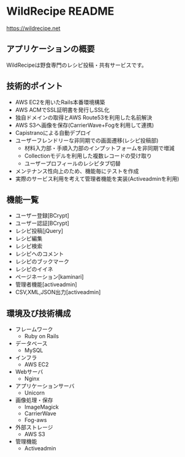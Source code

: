 # WildRecipe README
https://wildrecipe.net
## アプリケーションの概要
  WildRecipeは野食専門のレシピ投稿・共有サービスです。

## 技術的ポイント
  * AWS EC2を用いたRails本番環境構築
  * AWS ACMでSSL証明書を発行しSSL化
  * 独自ドメインの取得とAWS Route53を利用した名前解決
  * AWS S3へ画像を保存(CarrierWave+Fogを利用して連携)
  * Capistranoによる自動デプロイ
  * ユーザーフレンドリーな非同期での画面遷移(レシピ投稿部)
    * 材料入力部・手順入力部のインプットフォームを非同期で増減
    * Collectionモデルを利用した複数レコードの受け取り
    * ユーザープロフィールのレシピタブ切替
  * メンテナンス性向上のため、機能毎にテストを作成
  * 実際のサービス利用を考えて管理者機能を実装(Activeadminを利用)

## 機能一覧
  * ユーザー登録[BCrypt]
  * ユーザー認証[BCrypt]
  * レシピ投稿[jQuery]
  * レシピ編集
  * レシピ検索
  * レシピへのコメント
  * レシピのブックマーク
  * レシピのイイネ
  * ページネーション[kaminari]
  * 管理者機能[activeadmin]
  * CSV,XML,JSON出力[activeadmin]

## 環境及び技術構成
  * フレームワーク
    * Ruby on Rails
  * データベース
    * MySQL
  * インフラ
    * AWS EC2
  * Webサーバ
    * Nginx
  * アプリケーションサーバ
    * Unicorn
  * 画像処理・保存
    * ImageMagick
    * CarrierWave
    * Fog-aws
  * 外部ストレージ
    * AWS S3
  * 管理機能
    * Activeadmin